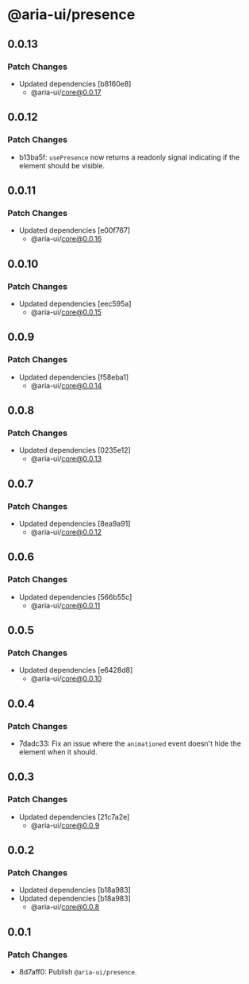 # @aria-ui/presence

## 0.0.13

### Patch Changes

- Updated dependencies [b8160e8]
  - @aria-ui/core@0.0.17

## 0.0.12

### Patch Changes

- b13ba5f: `usePresence` now returns a readonly signal indicating if the element should be visible.

## 0.0.11

### Patch Changes

- Updated dependencies [e00f767]
  - @aria-ui/core@0.0.16

## 0.0.10

### Patch Changes

- Updated dependencies [eec595a]
  - @aria-ui/core@0.0.15

## 0.0.9

### Patch Changes

- Updated dependencies [f58eba1]
  - @aria-ui/core@0.0.14

## 0.0.8

### Patch Changes

- Updated dependencies [0235e12]
  - @aria-ui/core@0.0.13

## 0.0.7

### Patch Changes

- Updated dependencies [8ea9a91]
  - @aria-ui/core@0.0.12

## 0.0.6

### Patch Changes

- Updated dependencies [566b55c]
  - @aria-ui/core@0.0.11

## 0.0.5

### Patch Changes

- Updated dependencies [e6428d8]
  - @aria-ui/core@0.0.10

## 0.0.4

### Patch Changes

- 7dadc33: Fix an issue where the `animationed` event doesn't hide the element when it should.

## 0.0.3

### Patch Changes

- Updated dependencies [21c7a2e]
  - @aria-ui/core@0.0.9

## 0.0.2

### Patch Changes

- Updated dependencies [b18a983]
- Updated dependencies [b18a983]
  - @aria-ui/core@0.0.8

## 0.0.1

### Patch Changes

- 8d7aff0: Publish `@aria-ui/presence`.
